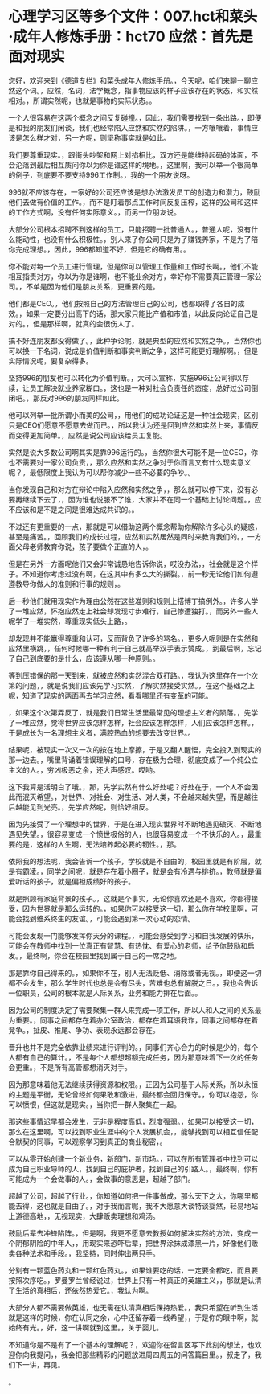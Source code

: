 # 心理学习区等多个文件：007.hct和菜头·成年人修炼手册：hct70 应然：首先是面对现实

您好，欢迎来到《德道专栏》和菜头成年人修炼手册。，今天呢，咱们来聊一聊应然这个词。，应然，名词，法学概念，指事物应该的样子应该存在的状态，和实然相对。，所谓实然呢，也就是事物的实际状态。。

一个人很容易在这两个概念之间反复碰撞。，因此，我们需要找到一条出路。，即便是和我的朋友们闲谈，我们也经常陷入应然和实然的陷阱。，一方嚷嚷着，事情应该是怎么样才对，另一方呢，则坚称事实就是如此。

我们要尊重现实。，跟街头吵架和网上对掐相比，双方还是能维持起码的体面，不会沦落到最后相互质问你以为你是谁这样的境地。，这里啊，我可以举一个很简单的例子，到底要不要支持996工作制。，我的一个朋友说呀。

996就不应该存在，一家好的公司还应该是想办法激发员工的创造力和潜力，鼓励他们去做有价值的工作。，而不是盯着那点工作时间反复压榨，这样的公司和这样的工作方式啊，没有任何实际意义。，而另一位朋友说。

大部分公司根本招聘不到这样的员工，只能招聘一批普通人。，普通人呢，没有什么能动性，也没有什么积极性。，别人来了你公司只是为了赚钱养家，不是为了陪你完成理想。，因此，996都知道不好，但是它的确有用。。

你不能对每一个员工进行管理，但是你可以管理工作量和工作时长啊。，他们不能相互指责对方，你以为你是谁啊，也不能业余对方，幸好你不需要真正管理一家公司。，不单是因为他们是朋友关系，更重要的是。

他们都是CEO。，他们按照自己的方法管理自己的公司，也都取得了各自的成效。，如果一定要分出高下的话，那大家只能比产值和市值，以此反向论证自己是对的。，但是那样啊，就真的会很伤人了。

搞不好连朋友都没得做了。，此种争论呢，就是典型的应然和实然之争。，当然你也可以换一下名词，说成是价值判断和事实判断之争，这样可能更好理解啊。，但是实际情况呢，要复杂得多。

坚持996的朋友也可以转化为价值判断。，大可以宣称，实施996让公司得以存续，让员工解决就业养家糊口。，这也是一种对社会负责任的态度，总好过公司倒闭吧。，那反对996的朋友同样如此。

他可以列举一批所谓小而美的公司，，用他们的成功论证这是一种社会现实，区别只是CEO们愿意不愿意去做而已。，所以我认为还是回到应然和实然上来，事情反而变得更加简单。，应然是说公司应该给员工复能。

实然是说大多数公司啊其实是靠996运行的。，当然你很大可能不是一位CEO，你也不需要对一家公司负责，，那么应然和实然之争对于你而言又有什么现实意义呢？，最低限度上我认为可以帮你减少一些不必要的争吵。。

当你发现自己和对方在辩论中陷入应然和实然之争，，那么就可以停下来，没有必要再继续下去了，，因为谁也说服不了谁，大家并不在同一个基础上讨论问题。，应不应该和是不是之间是很难达成共识的。。

不过还有更重要的一点，那就是可以借助这两个概念帮助你解除许多心头的疑惑，甚至是痛苦。，回顾我们的成长过程，应然和实然居然是同时来教育我们的。，一方面父母老师教育你说，孩子要做个正直的人，。

但是在另外一方面呢他们又会非常诚恳地告诉你说，哎没办法，，社会就是这个样子。不知道你考虑过没有啊，在这其中有多么大的撕裂。，前一秒无论他们如何遵遵教导你做人的准则和行事的规则，。

后一秒他们就用现实作为理由公然在这些准则和规则上搭博丁搞例外。，许多人学了一堆应然，怀抱应然走上社会却发现寸步难行，自己惨遭独打。，而另外一些人呢学了一堆实然，尊重现实低头上路，。

却发现并不能赢得尊重和认可，反而背负了许多的骂名。，更多人呢则是在实然和应然里横跳，，任何时候哪一种有利于自己就高举双手表示赞成。，到最后啊，忘记了自己到底要的是什么，应该遵从哪一种原则。。

等到压错保的那一天到来，就被应然和实然混合双打路。，我认为这里存在一个次第的问题，，就是说我们应该先学习实然，了解实然接受实然。，在这个基础之上呢，知道了现实的两面再去学习应然，看看哪里还有变革的可能。

，如果这个次第弄反了，就是我们日常生活里最常见的理想主义者的陨落。，先学了一堆应然，觉得世界应该怎样怎样，社会应该怎样怎样，人们应该怎样怎样。，于是成长为一名理想主义者，满腔热血的想要去改变世界。。

结果呢，被现实一次又一次的按在地上摩擦，于是又翻人醒悟，完全投入到现实的那一边去。，嘴里背诵着错误理解的口号，存在极为合理，彻底变成了一个纯公立主义的人。，穷凶极恶之余，还大声感叹。哎哟。

这下我算是活明白了哦。，那，先学实然有什么好处呢？好处在于，一个人不会因此而泯灭希望。，对世界、对社会、对生活、对人类，不会越来越失望，而是越往后越能见到光亮。，先学应然呢，则恰好相反。

因为先接受了一个理想中的世界，于是在进入现实世界时不断地遇见破灭、不断地遇见失望。，很容易变成一个愤世极俗的人，也很容易变成一个不快乐的人。，最重要的是，这样的人生啊，无法培养起必要的韧性。，那。

依照我的想法呢，我会告诉一个孩子，学校就是不自由的，校园里就是有阶层，就是有霸凌。，同学之间呢，就是存在着小圈子，就是会有冷遇与排挤。，教师就是偏爱听话的孩子，就是偏袒成绩好的孩子。

就是照顾有家庭背景的孩子。，这就是个事实，无论你喜欢还是不喜欢，你都得接受，因为世界就是那么运转的。，如果你可以接受这一切，那么你在学校里啊，可能会找到维系终生的友谊。，可能会遇到第一次心动的恋情。

可能会发现一门能够发挥你天分的课程。，可能会感受到学习和自我发展的快乐，可能会在教师中找到一位真正有智慧、有热忱、有爱心的老师，给予你鼓励和启发。，最终啊，你会在校园里找到属于自己的一席之地。

那是靠你自己得来的。，如果你不在，别人无法贬低、消除或者无视。，即便这一切都不会发生，那么学生时代也总是会有尽头，苦难也总有解脱之日。，我也会告诉一位职员，公司的根本就是人际关系，业务和能力排在后面。。

因为公司的制度决定了需要聚集一群人来完成一项工作，所以人和人之间的关系最为重要。，同事之间都存在着办公室政治，都存在着耳语我诈，同事之间都存在着竞争。，扯皮、推尾、争功、表现永远都会存在。

晋升也并不是完全依靠业绩来进行评判的。，同事们齐心合力的时候是少的，每个人都有自己的算计。，不是每个人都想超额完成任务，因为那意味着下一次的任务会更重。，不是所有高管都想消灭对手。

因为那意味着他无法继续获得资源和权限。，正因为公司基于人际关系，所以永恒的主题是平衡，无论曾经如何果敢和激进，最终都会回归保守。，你可以抱怨，你可以愤恨，但这就是现实。，当你把一群人聚集在一起。

那这些事情迟早都会发生，无非是程度高低，烈度强弱。，如果可以接受这一切，那么在这里啊，可以找到职业生涯中的个人发展机会，，能够找到可以相互信任配合默契的同事，可以观察学习到真正的商业秘密，。

可以从零开始创建一个新业务，新部门，新市场。，可以在所有管理者中找到可以成为自己职业导师的人，找到自己的庇护者，找到自己的引路人。，最终啊，你有可能成为一个会做事的人。，会做事的意思是，超越了部门。

超越了公司，超越了行业。，你知道如何把一件事做成，那么天下之大，你哪里都能去得，这也就是自由了。，对于我而言呢，我不大愿意大谈特谈婴然，轻易地站上道德高地，，无视现实，大肆贩卖理想和鸡汤。

鼓励后辈去冲锋陷阵。，但是啊，我更不愿意去教授如何解决实然的方法，变成一个阴郁阴险的中年人，，用现实来恐吓后辈，把世界涂抹成漆黑一片，好像他们贩卖各种法术和手段。，我坚持，同时伸出两只手。

分别有一颗蓝色药丸和一颗红色药丸。，如果谁要吃的话，一定要全都吃，而且要按照次序吃。，罗曼罗兰曾经说过，世界上只有一种真正的英雄主义，，那就是认清了生活的真相后，还依然热爱它。，我认为啊。

大部分人都不需要做英雄，也无需在认清真相后保持热爱。，我只希望在听到生活就是这样的时候，你在认同之余，心中还留存着一线希望，，于是你的眼中啊，就始终有光。，好，这一讲啊就到这里。，关于婴儿。

不知道你是不是有了一个基本的理解呢？，欢迎你在留言区写下此刻的想法，也欢迎你向我提问，，我会把那些精彩的问题放进周四周五的问答篇目里。，叔走了，我们下一讲，再见。

。